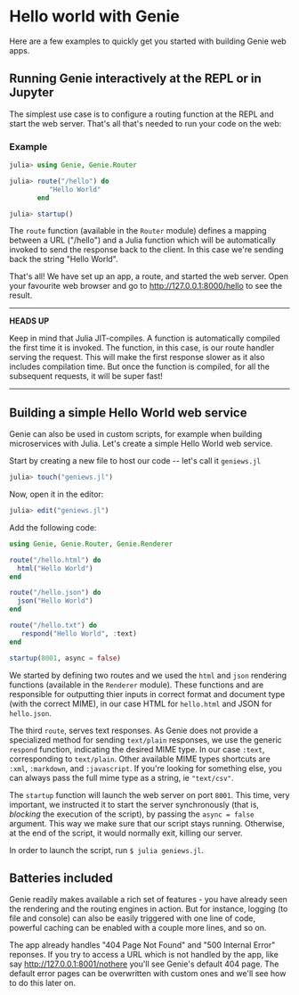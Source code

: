 # Hello world with Genie

Here are a few examples to quickly get you started with building Genie web apps.

## Running Genie interactively at the REPL or in Jupyter

The simplest use case is to configure a routing function at the REPL and start the web server. That's all that's needed to run your code on the web:

### Example

```julia
julia> using Genie, Genie.Router

julia> route("/hello") do
          "Hello World"
       end

julia> startup()
```

The `route` function (available in the `Router` module) defines a mapping between a URL ("/hello") and a Julia function which will be automatically invoked to send the response back to the client. In this case we're sending back the string "Hello World".

That's all! We have set up an app, a route, and started the web server. Open your favourite web browser and go to <http://127.0.0.1:8000/hello> to see the result.

---
**HEADS UP**

Keep in mind that Julia JIT-compiles. A function is automatically compiled the first time it is invoked. The function, in this case, is our route handler serving the request. This will make the first response slower as it also includes compilation time. But once the function is compiled, for all the subsequent requests, it will be super fast!

---

## Building a simple Hello World web service

Genie can also be used in custom scripts, for example when building microservices with Julia. Let's create a simple Hello World web service.

Start by creating a new file to host our code -- let's call it `geniews.jl`

```julia
julia> touch("geniews.jl")
```

Now, open it in the editor:

```julia
julia> edit("geniews.jl")
```

Add the following code:

```julia
using Genie, Genie.Router, Genie.Renderer

route("/hello.html") do
  html("Hello World")
end

route("/hello.json") do
  json("Hello World")
end

route("/hello.txt") do
   respond("Hello World", :text)
end

startup(8001, async = false)
```

We started by defining two routes and we used the `html` and `json` rendering functions (available in the `Renderer` module). These functions and are responsible for outputting thier inputs in correct format and document type (with the correct MIME), in our case HTML for `hello.html` and JSON for `hello.json`.

The third `route`, serves text responses. As Genie does not provide a specialized method for sending `text/plain` responses, we use the generic `respond` function, indicating the desired MIME type. In our case `:text`, corresponding to `text/plain`. Other available MIME types shortcuts are `:xml`, `:markdown`, and `:javascript`. If you're looking for something else, you can always pass the full mime type as a string, ie `"text/csv"`.

The `startup` function will launch the web server on port `8001`. This time, very important, we instructed it to start the server synchronously (that is, _blocking_ the execution of the script), by passing the `async = false` argument. This way we make sure that our script stays running. Otherwise, at the end of the script, it would normally exit, killing our server.

In order to launch the script, run `$ julia geniews.jl`.

## Batteries included

Genie readily makes available a rich set of features - you have already seen the rendering and the routing engines in action. But for instance, logging (to file and console) can also be easily triggered with one line of code, powerful caching can be enabled with a couple more lines, and so on.

The app already handles "404 Page Not Found" and "500 Internal Error" reponses. If you try to access a URL which is not handled by the app, like say <http://127.0.0.1:8001/nothere> you'll see Genie's default 404 page. The default error pages can be overwritten with custom ones and we'll see how to do this later on.
